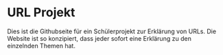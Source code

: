 # URL Projekt

Dies ist die Githubseite für ein Schülerprojekt zur Erklärung von URLs.
Die Website ist so konzipiert, dass jeder sofort eine Erklärung zu den einzelnden Themen hat.
